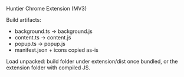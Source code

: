 Huntier Chrome Extension (MV3)

Build artifacts:
- background.ts -> background.js
- content.ts -> content.js
- popup.ts -> popup.js
- manifest.json + icons copied as-is

Load unpacked: build folder under extension/dist once bundled, or the extension folder with compiled JS.



